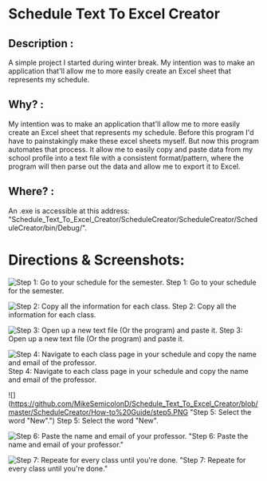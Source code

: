 # Schedule Text To Excel Creator

## Description :
  A simple project I started during winter break. My intention was to make an application that'll allow me to more easily create an Excel sheet that represents my schedule. 

## Why? :
  My intention was to make an application that'll allow me to more easily create an Excel sheet that represents my schedule. Before this program I'd have to painstakingly make these excel sheets myself. But now this program automates that process. It allow me to easily copy and paste data from my school profile into a text file with a consistent format/pattern, where the program will then parse out the data and allow me to export it to Excel.

## Where? :
  An .exe is accessible at this address: "Schedule_Text_To_Excel_Creator/ScheduleCreator/ScheduleCreator/ScheduleCreator/bin/Debug/".

# Directions & Screenshots:
![](https://github.com/MikeSemicolonD/Schedule_Text_To_Excel_Creator/blob/master/ScheduleCreator/How-to%20Guide/step1.PNG "Step 1: Go to your schedule for the semester.")
Step 1: Go to your schedule for the semester.

![](https://github.com/MikeSemicolonD/Schedule_Text_To_Excel_Creator/blob/master/ScheduleCreator/How-to%20Guide/step2.PNG "Step 2: Copy all the information for each class.")
Step 2: Copy all the information for each class.

![](https://github.com/MikeSemicolonD/Schedule_Text_To_Excel_Creator/blob/master/ScheduleCreator/How-to%20Guide/step3.PNG "Step 3: Open up a new text file (Or the program) and paste it.")
Step 3: Open up a new text file (Or the program) and paste it.

![](https://github.com/MikeSemicolonD/Schedule_Text_To_Excel_Creator/blob/master/ScheduleCreator/How-to%20Guide/step4.PNG "Step 4: Navigate to each class page in your schedule and copy the name and email of the professor.")
Step 4: Navigate to each class page in your schedule and copy the name and email of the professor.

![](https://github.com/MikeSemicolonD/Schedule_Text_To_Excel_Creator/blob/master/ScheduleCreator/How-to%20Guide/step5.PNG "Step 5: Select the word "New".")
Step 5: Select the word "New".

![](https://github.com/MikeSemicolonD/Schedule_Text_To_Excel_Creator/blob/master/ScheduleCreator/How-to%20Guide/step6.PNG "Step 6: Paste the name and email of your professor.")
"Step 6: Paste the name and email of your professor."

![](https://github.com/MikeSemicolonD/Schedule_Text_To_Excel_Creator/blob/master/ScheduleCreator/How-to%20Guide/step7.PNG "Step 7: Repeate for every class until you're done.")
"Step 7: Repeate for every class until you're done."

